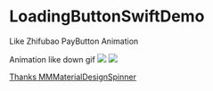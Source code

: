 # LoadingButtonSwiftDemo
Like Zhifubao PayButton Animation 
> 
Animation like down gif
![ ](http://ww3.sinaimg.cn/mw690/b383e575gw1ex5pehic8pg20hs0qoth4.gif)
![ ](http://ww2.sinaimg.cn/mw690/b383e575gw1ex5pe7pp2ug20hs0qodos.gif)

[Thanks  MMMaterialDesignSpinner](https://github.com/misterwell/MMMaterialDesignSpinner)<br /> 
